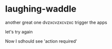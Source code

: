 # laughing-waddle
another great one
dvzxcvzxcvzxc
trigger the apps

let's try again

Now I sdhould see 'action required'
